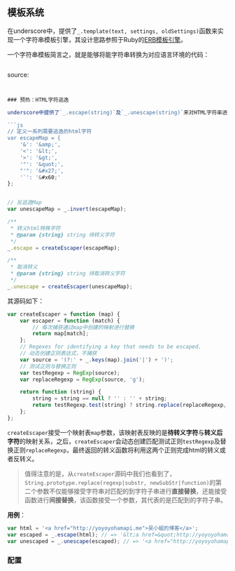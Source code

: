 ## 模板系统

在underscore中，提供了`_.template(text, settings, oldSettings)`函数来实现一个字符串模板引擎，其设计思路参照于Ruby的[ERB模板引擎](http://www.stuartellis.eu/articles/erb/)。

一个字符串模板简言之，就是能够将能字符串转换为对应语言环境的代码：

```js


```


source:

```js


### 预热：HTML字符逃逸

underscore中提供了`_.escape(string)`及`_.unescape(string)`来对HTML字符串进行逃逸/反逃逸，他们都由内部函数`createEscaper(map)`进行创建：

```js
// 定义一系列需要逃逸的html字符
var escapeMap = {
    '&': '&amp;',
    '<': '&lt;',
    '>': '&gt;',
    '"': '&quot;',
    "'": '&#x27;',
    '`': '&#x60;'
};


// 反逃逸Map
var unescapeMap = _.invert(escapeMap);

/**
 * 转义html特殊字符
 * @param {string} string 待转义字符
 */
_.escape = createEscaper(escapeMap);

/**
 * 取消转义
 * @param {string} string 待取消转义字符
 */
_.unescape = createEscaper(unescapeMap);
```

其源码如下：

```js
var createEscaper = function (map) {
    var escaper = function (match) {
        // 每次捕获通过map中创建的映射进行替换
        return map[match];
    };
    // Regexes for identifying a key that needs to be escaped.
    // 动态创建正则表达式，不捕获
    var source = '(?:' + _.keys(map).join('|') + ')';
    // 测试正则与替换正则
    var testRegexp = RegExp(source);
    var replaceRegexp = RegExp(source, 'g');

    return function (string) {
        string = string == null ? '' : '' + string;
        return testRegexp.test(string) ? string.replace(replaceRegexp, escaper) : string;
    };
};
```

`createEscaper`接受一个映射表`map`参数，该映射表反映的是**待转义字符**与**转义后字符**的映射关系，之后，`createEscaper`会动态创建匹配测试正则`testRegexp`及替换正则`replaceRegexp`，最终返回的转义函数将利用这两个正则完成html的转义或者反转义。

> 值得注意的是，从`createEscaper`源码中我们也看到了，`String.prototype.replace(regexp|substr, newSubStr|function)`的第二个参数不仅能够接受字符串对匹配的到字符子串进行**直接替换**，还能接受函数进行**间接替换**，该函数接受一个参数，其代表的是匹配到的字符子串。

__用例__：

```js
var html = '<a href="http://yoyoyohamapi.me">吴小蛆的博客</a>';
var escaped = _.escape(html); // => '&lt;a href=&quot;http://yoyoyohamapi.me&quot;&gt;吴小蛆的博客&lt;/a&gt;'
var unescaped = _.unescape(escaped); // => '<a href="http://yoyoyohamapi.me">吴小蛆的博客</a>'
```

### 配置